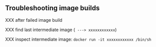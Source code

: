 ## Troubleshooting image builds

XXX after failed image build

XXX find last intermediate image (` ---> xxxxxxxxxxxx`)

XXX inspect intermediate image: `docker run -it xxxxxxxxxxxx /bin/sh`
